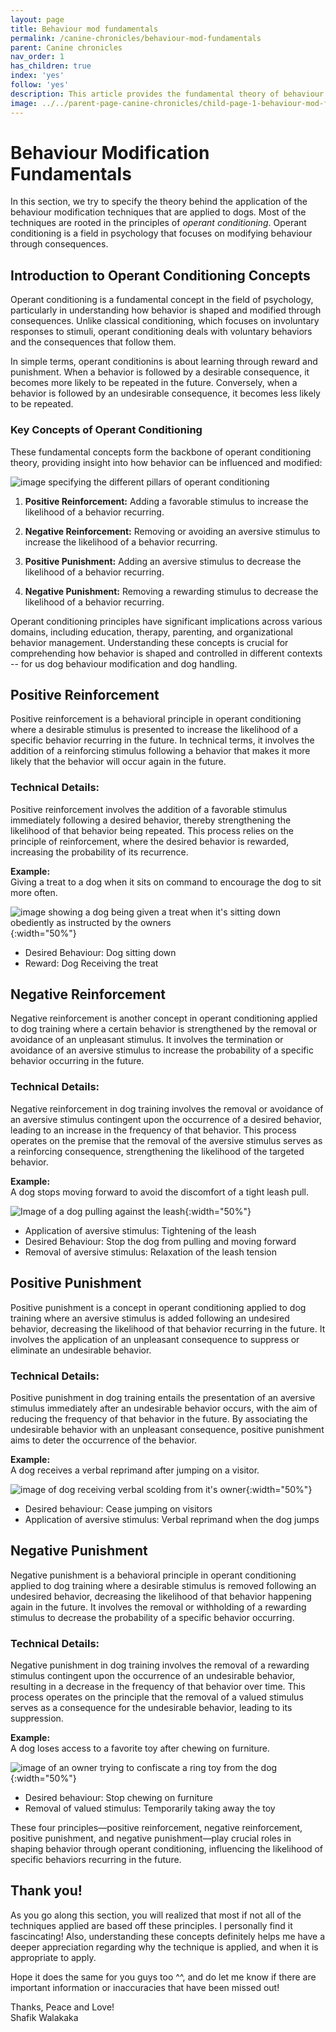 ```yaml
---
layout: page
title: Behaviour mod fundamentals
permalink: /canine-chronicles/behaviour-mod-fundamentals
parent: Canine chronicles
nav_order: 1
has_children: true 
index: 'yes'
follow: 'yes'
description: This article provides the fundamental theory of behaviour modification. These fundamentals are crucial for any dog handler.
image: ../../parent-page-canine-chronicles/child-page-1-behaviour-mod-fundametals/image-canince-chronical-behaviour-mod-fundamental.png
---
```


# Behaviour Modification Fundamentals

In this section, we try to specify the theory behind the application of the behaviour modification techniques that are applied to dogs. Most of the techniques are rooted in the principles of _operant conditioning_. Operant conditioning is a field in psychology that focuses on modifying behaviour through consequences.

## Introduction to Operant Conditioning Concepts

Operant conditioning is a fundamental concept in the field of psychology, particularly in understanding how behavior is shaped and modified through consequences. Unlike classical conditioning, which focuses on involuntary responses to stimuli, operant conditioning deals with voluntary behaviors and the consequences that follow them.

In simple terms, operant conditionins is about learning through reward and punishment. When a behavior is followed by a desirable consequence, it becomes more likely to be repeated in the future. Conversely, when a behavior is followed by an undesirable consequence, it becomes less likely to be repeated.

### Key Concepts of Operant Conditioning

These fundamental concepts form the backbone of operant conditioning theory, providing insight into how behavior can be influenced and modified:

![image specifying the different pillars of operant conditioning](https://live.staticflickr.com/5006/5383389900_5175a0643c.jpg)

1. **Positive Reinforcement:** Adding a favorable stimulus to increase the likelihood of a behavior recurring.
   
2. **Negative Reinforcement:** Removing or avoiding an aversive stimulus to increase the likelihood of a behavior recurring.
   
3. **Positive Punishment:** Adding an aversive stimulus to decrease the likelihood of a behavior recurring.
   
4. **Negative Punishment:** Removing a rewarding stimulus to decrease the likelihood of a behavior recurring.

Operant conditioning principles have significant implications across various domains, including education, therapy, parenting, and organizational behavior management. Understanding these concepts is crucial for comprehending how behavior is shaped and controlled in different contexts -- for us dog behaviour modification and dog handling.


## Positive Reinforcement

Positive reinforcement is a behavioral principle in operant conditioning where a desirable stimulus is presented to increase the likelihood of a specific behavior recurring in the future. In technical terms, it involves the addition of a reinforcing stimulus following a behavior that makes it more likely that the behavior will occur again in the future.

### Technical Details:

Positive reinforcement involves the addition of a favorable stimulus immediately following a desired behavior, thereby strengthening the likelihood of that behavior being repeated. This process relies on the principle of reinforcement, where the desired behavior is rewarded, increasing the probability of its recurrence. 

**Example:**<br>
Giving a treat to a dog when it sits on command to encourage the dog to sit more often.

![image showing a dog being given a treat when it's sitting down obediently as instructed by the owners](https://s3.amazonaws.com/cdn-origin-etr.akc.org/wp-content/uploads/2021/04/16150115/Siberian-Husky-being-trained-with-a-treat-outdoors.jpg){:width="50%"}

- Desired Behaviour: Dog sitting down
- Reward: Dog Receiving the treat

## Negative Reinforcement

Negative reinforcement is another concept in operant conditioning applied to dog training where a certain behavior is strengthened by the removal or avoidance of an unpleasant stimulus. It involves the termination or avoidance of an aversive stimulus to increase the probability of a specific behavior occurring in the future.

### Technical Details:

Negative reinforcement in dog training involves the removal or avoidance of an aversive stimulus contingent upon the occurrence of a desired behavior, leading to an increase in the frequency of that behavior. This process operates on the premise that the removal of the aversive stimulus serves as a reinforcing consequence, strengthening the likelihood of the targeted behavior.

**Example:**<br>
A dog stops moving forward to avoid the discomfort of a tight leash pull.

![Image of a dog pulling against the leash](https://encrypted-tbn0.gstatic.com/images?q=tbn:ANd9GcRRYWkS6wOBtwi9lV7Z9otb8w0N3Ka59xB2f9l3Ey6MsWNXS6kVfOyvGHcoOWbbeDOwn1g&usqp=CAU){:width="50%"}

- Application of aversive stimulus: Tightening of the leash
- Desired Behaviour: Stop the dog from pulling and moving forward
- Removal of aversive stimulus: Relaxation of the leash tension

## Positive Punishment

Positive punishment is a concept in operant conditioning applied to dog training where an aversive stimulus is added following an undesired behavior, decreasing the likelihood of that behavior recurring in the future. It involves the application of an unpleasant consequence to suppress or eliminate an undesirable behavior.

### Technical Details:

Positive punishment in dog training entails the presentation of an aversive stimulus immediately after an undesirable behavior occurs, with the aim of reducing the frequency of that behavior in the future. By associating the undesirable behavior with an unpleasant consequence, positive punishment aims to deter the occurrence of the behavior.

**Example:**<br>
A dog receives a verbal reprimand after jumping on a visitor.

![image of dog receiving verbal scolding from it's owner](https://blog.ferplast.com/wp-content/uploads/2020/03/cane-come-si-sgrida-regole-errori.jpg){:width="50%"}

- Desired behaviour: Cease jumping on visitors
- Application of aversive stimulus: Verbal reprimand when the dog jumps

## Negative Punishment

Negative punishment is a behavioral principle in operant conditioning applied to dog training where a desirable stimulus is removed following an undesired behavior, decreasing the likelihood of that behavior happening again in the future. It involves the removal or withholding of a rewarding stimulus to decrease the probability of a specific behavior occurring.

### Technical Details:

Negative punishment in dog training involves the removal of a rewarding stimulus contingent upon the occurrence of an undesirable behavior, resulting in a decrease in the frequency of that behavior over time. This process operates on the principle that the removal of a valued stimulus serves as a consequence for the undesirable behavior, leading to its suppression.

**Example:**<br>
A dog loses access to a favorite toy after chewing on furniture.

![image of an owner trying to confiscate a ring toy from the dog](https://previews.123rf.com/images/kkolosov/kkolosov1808/kkolosov180800132/107726481-hand-of-anonymous-person-trying-to-taking-away-ring-toy-from-cute-dog-while-playing-in-park-on-sunny.jpg){:width="50%"}

- Desired behaviour: Stop chewing on furniture
- Removal of valued stimulus: Temporarily taking away the toy

These four principles—positive reinforcement, negative reinforcement, positive punishment, and negative punishment—play crucial roles in shaping behavior through operant conditioning, influencing the likelihood of specific behaviors recurring in the future.

## Thank you!

As you go along this section, you will realized that most if not all of the techniques applied are based off these principles. I personally find it fascincating! Also, understanding these concepts definitely helps me have a deeper appreciation regarding why the technique is applied, and when it is appropriate to apply.

Hope it does the same for you guys too ^^, and do let me know if there are important information or inaccuracies that have been missed out!

Thanks, Peace and Love!<br>
Shafik Walakaka
